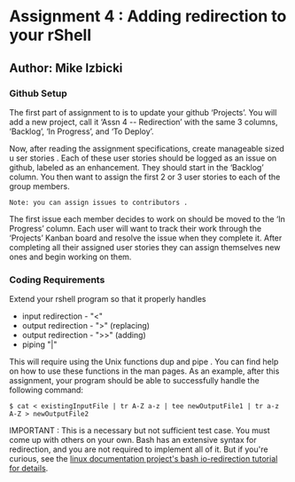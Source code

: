 # Assignment 4 : Adding redirection to your rShell
## Author:   Mike   Izbicki
### Github Setup

The first part of assignment to is to update your github ‘Projects’. You will add a new project, call it ‘Assn 4 -- Redirection’ with the same 3 columns, ‘Backlog’, ‘In Progress’, and ‘To Deploy’. 

Now, after reading the assignment specifications, create manageable sized u ser stories . Each of these user stories should be logged as an issue on github, labeled as an enhancement. 
They should start in the ‘Backlog’ column. 
You then want to assign the first 2 or 3 user stories to each of the group members. 
```
Note: you can assign issues to contributors . 
```
The first issue each member decides to work on should be moved to the ‘In Progress’ column. Each user will want to track their work through the ‘Projects’ Kanban board and resolve the issue when they complete it. After completing all their assigned user stories they can assign themselves new ones and begin working on them. 


### Coding Requirements 

Extend your rshell program so that it properly handles 
* input redirection - "<" 
* output redirection - ">" (replacing)
* output redirection - ">>" (adding)
* piping "|"

This will require using the Unix functions dup and pipe . You can find help on how to use these functions in the man pages. As an example, after this assignment, your program should be able to successfully handle the following command: 
```
$ cat < existingInputFile | tr A-Z a-z | tee newOutputFile1 | tr a-z A-Z > newOutputFile2 
```
IMPORTANT : This is a necessary but not sufficient test case. You must come up with others on your own. Bash has an extensive syntax for redirection, and you are not required to implement all of it. But if you're curious, see the [linux documentation project's bash io-redirection tutorial for details](http://www.tldp.org/LDP/abs/html/io-redirection.html).




